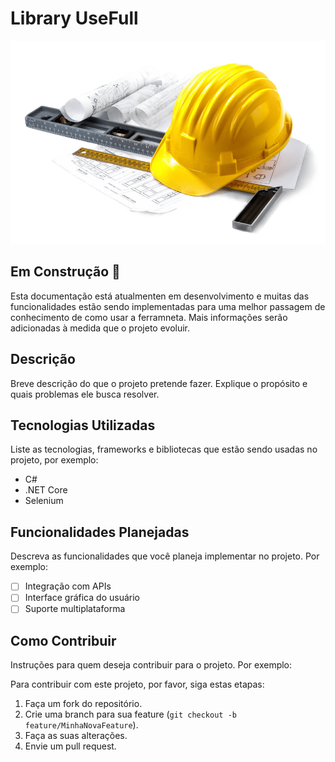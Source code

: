 # Library UseFull

<p align="center">
  <img src="../const.png" alt="Imagem em Construção">
</p>

## Em Construção :construction:

Esta documentação está atualmenten em desenvolvimento e muitas das funcionalidades estão sendo implementadas para uma melhor passagem de conhecimento de como usar a ferramneta. Mais informações serão adicionadas à medida que o projeto evoluir.

## Descrição

Breve descrição do que o projeto pretende fazer. Explique o propósito e quais problemas ele busca resolver.

## Tecnologias Utilizadas

Liste as tecnologias, frameworks e bibliotecas que estão sendo usadas no projeto, por exemplo:

- C#
- .NET Core
- Selenium

## Funcionalidades Planejadas

Descreva as funcionalidades que você planeja implementar no projeto. Por exemplo:

- [ ] Integração com APIs
- [ ] Interface gráfica do usuário
- [ ] Suporte multiplataforma

## Como Contribuir

Instruções para quem deseja contribuir para o projeto. Por exemplo:

Para contribuir com este projeto, por favor, siga estas etapas:

1. Faça um fork do repositório.
2. Crie uma branch para sua feature (`git checkout -b feature/MinhaNovaFeature`).
3. Faça as suas alterações.
4. Envie um pull request.
